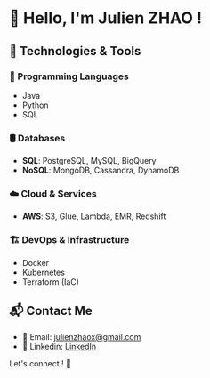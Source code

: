 # 👋 Hello, I'm Julien ZHAO !

## 🔧 Technologies & Tools

### 📌 Programming Languages
- Java
- Python
- SQL

### 🛢️ Databases 
- **SQL**: PostgreSQL, MySQL, BigQuery 
- **NoSQL**: MongoDB, Cassandra, DynamoDB

### ☁️ Cloud & Services
- **AWS**: S3, Glue, Lambda, EMR, Redshift

### 🏗️ DevOps & Infrastructure
- Docker
- Kubernetes
- Terraform (IaC)

## 📬 Contact Me
- 📧 Email: [julienzhaox@gmail.com](mailto:julienzhaox@gmail.com)
- 💼 Linkedin: [LinkedIn](https://www.linkedin.com/in/julien-zhao/)

Let's connect ! 🚀
